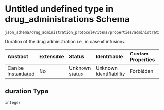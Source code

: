 # Untitled undefined type in drug\_administrations Schema

```txt
json_schema/drug_administration_protocol#/items/properties/administrations/items/properties/duration
```

Duration of the drug administration i.e., in case of infusions.

| Abstract            | Extensible | Status         | Identifiable            | Custom Properties | Additional Properties | Access Restrictions | Defined In                                                                                                                   |
| :------------------ | :--------- | :------------- | :---------------------- | :---------------- | :-------------------- | :------------------ | :--------------------------------------------------------------------------------------------------------------------------- |
| Can be instantiated | No         | Unknown status | Unknown identifiability | Forbidden         | Allowed               | none                | [drug\_administrations.schema.json\*](../../out/schemas/sub-schemas/drug_administrations.schema.json "open original schema") |

## duration Type

`integer`

